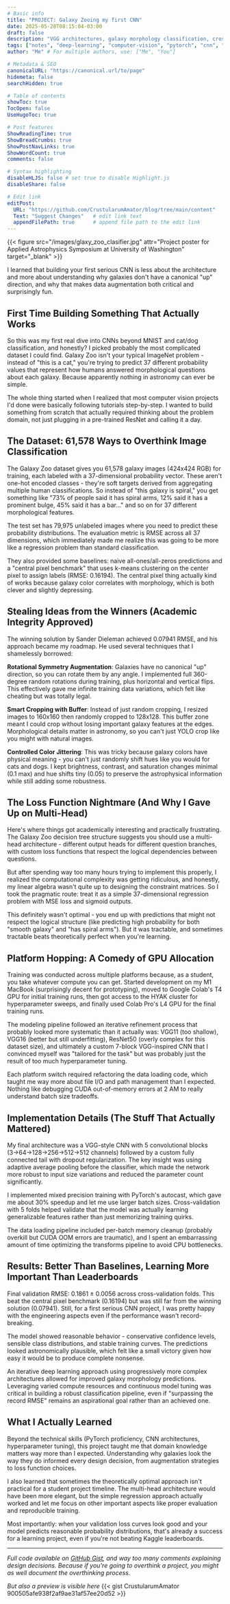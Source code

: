 ```yaml
---
# Basic info
title: "PROJECT: Galaxy Zooing my first CNN"
date: 2025-05-28T08:15:04-03:00
draft: false
description: "VGG architectures, galaxy morphology classification, cross-validation, and way too much time spent on data augmentation"
tags: ["notes", "deep-learning", "computer-vision", "pytorch", "cnn", "astronomy", "galaxy-zoo", "first-project", "vgg", "kaggle"]
author: "Me" # For multiple authors, use: ["Me", "You"]

# Metadata & SEO
canonicalURL: "https://canonical.url/to/page"
hidemeta: false
searchHidden: true

# Table of contents
showToc: true
TocOpen: false
UseHugoToc: true

# Post features
ShowReadingTime: true
ShowBreadCrumbs: true
ShowPostNavLinks: true
ShowWordCount: true
comments: false

# Syntax highlighting
disableHLJS: false # set true to disable Highlight.js
disableShare: false

# Edit link
editPost:
  URL: "https://github.com/CrustularumAmator/blog/tree/main/content"
  Text: "Suggest Changes"   # edit link text
  appendFilePath: true      # append file path to the edit link
---
```


{{< figure src="/images/glaxy_zoo_clasifier.jpg" attr="Project poster for Applied Astrophysics Symposium at University of Washington" target="_blank" >}}

I learned that building your first serious CNN is less about the architecture and more about understanding why galaxies don't have a canonical "up" direction, and why that makes data augmentation both critical and surprisingly fun.

## First Time Building Something That Actually Works

So this was my first real dive into CNNs beyond MNIST and cat/dog classification, and honestly? I picked probably the most complicated dataset I could find. Galaxy Zoo isn't your typical ImageNet problem - instead of "this is a cat," you're trying to predict 37 different probability values that represent how humans answered morphological questions about each galaxy. Because apparently nothing in astronomy can ever be simple.

The whole thing started when I realized that most computer vision projects I'd done were basically following tutorials step-by-step. I wanted to build something from scratch that actually required thinking about the problem domain, not just plugging in a pre-trained ResNet and calling it a day.

## The Dataset: 61,578 Ways to Overthink Image Classification

The Galaxy Zoo dataset gives you 61,578 galaxy images (424x424 RGB) for training, each labeled with a 37-dimensional probability vector. These aren't one-hot encoded classes - they're soft targets derived from aggregating multiple human classifications. So instead of "this galaxy is spiral," you get something like "73% of people said it has spiral arms, 12% said it has a prominent bulge, 45% said it has a bar..." and so on for 37 different morphological features.

The test set has 79,975 unlabeled images where you need to predict these probability distributions. The evaluation metric is RMSE across all 37 dimensions, which immediately made me realize this was going to be more like a regression problem than standard classification.

They also provided some baselines: naive all-ones/all-zeros predictions and a "central pixel benchmark" that uses k-means clustering on the center pixel to assign labels (RMSE: 0.16194). The central pixel thing actually kind of works because galaxy color correlates with morphology, which is both clever and slightly depressing.

## Stealing Ideas from the Winners (Academic Integrity Approved)

The winning solution by Sander Dieleman achieved 0.07941 RMSE, and his approach became my roadmap. He used several techniques that I shamelessly borrowed:

**Rotational Symmetry Augmentation**: Galaxies have no canonical "up" direction, so you can rotate them by any angle. I implemented full 360-degree random rotations during training, plus horizontal and vertical flips. This effectively gave me infinite training data variations, which felt like cheating but was totally legal.

**Smart Cropping with Buffer**: Instead of just random cropping, I resized images to 160x160 then randomly cropped to 128x128. This buffer zone meant I could crop without losing important galaxy features at the edges. Morphological details matter in astronomy, so you can't just YOLO crop like you might with natural images.

**Controlled Color Jittering**: This was tricky because galaxy colors have physical meaning - you can't just randomly shift hues like you would for cats and dogs. I kept brightness, contrast, and saturation changes minimal (0.1 max) and hue shifts tiny (0.05) to preserve the astrophysical information while still adding some robustness.

## The Loss Function Nightmare (And Why I Gave Up on Multi-Head)

Here's where things got academically interesting and practically frustrating. The Galaxy Zoo decision tree structure suggests you should use a multi-head architecture - different output heads for different question branches, with custom loss functions that respect the logical dependencies between questions.

But after spending way too many hours trying to implement this properly, I realized the computational complexity was getting ridiculous, and honestly, my linear algebra wasn't quite up to designing the constraint matrices. So I took the pragmatic route: treat it as a simple 37-dimensional regression problem with MSE loss and sigmoid outputs.

This definitely wasn't optimal - you end up with predictions that might not respect the logical structure (like predicting high probability for both "smooth galaxy" and "has spiral arms"). But it was tractable, and sometimes tractable beats theoretically perfect when you're learning.

## Platform Hopping: A Comedy of GPU Allocation

Training was conducted across multiple platforms because, as a student, you take whatever compute you can get. Started development on my M1 MacBook (surprisingly decent for prototyping), moved to Google Colab's T4 GPU for initial training runs, then got access to the HYAK cluster for hyperparameter sweeps, and finally used Colab Pro's L4 GPU for the final training runs.

The modeling pipeline followed an iterative refinement process that probably looked more systematic than it actually was: VGG11 (too shallow), VGG16 (better but still underfitting), ResNet50 (overly complex for this dataset size), and ultimately a custom 7-block VGG-inspired CNN that I convinced myself was "tailored for the task" but was probably just the result of too much hyperparameter tuning.

Each platform switch required refactoring the data loading code, which taught me way more about file I/O and path management than I expected. Nothing like debugging CUDA out-of-memory errors at 2 AM to really understand batch size tradeoffs.

## Implementation Details (The Stuff That Actually Mattered)

My final architecture was a VGG-style CNN with 5 convolutional blocks (3→64→128→256→512→512 channels) followed by a custom fully connected tail with dropout regularization. The key insight was using adaptive average pooling before the classifier, which made the network more robust to input size variations and reduced the parameter count significantly.

I implemented mixed precision training with PyTorch's autocast, which gave me about 30% speedup and let me use larger batch sizes. Cross-validation with 5 folds helped validate that the model was actually learning generalizable features rather than just memorizing training quirks.

The data loading pipeline included per-batch memory cleanup (probably overkill but CUDA OOM errors are traumatic), and I spent an embarrassing amount of time optimizing the transforms pipeline to avoid CPU bottlenecks.

## Results: Better Than Baselines, Learning More Important Than Leaderboards

Final validation RMSE: 0.1861 ± 0.0056 across cross-validation folds. This beat the central pixel benchmark (0.16194) but was still far from the winning solution (0.07941). Still, for a first serious CNN project, I was pretty happy with the engineering aspects even if the performance wasn't record-breaking.

The model showed reasonable behavior - conservative confidence levels, sensible class distributions, and stable training curves. The predictions looked astronomically plausible, which felt like a small victory given how easy it would be to produce complete nonsense.

An iterative deep learning approach using progressively more complex architectures allowed for improved galaxy morphology predictions. Leveraging varied compute resources and continuous model tuning was critical in building a robust classification pipeline, even if "surpassing the record RMSE" remains an aspirational goal rather than an achieved one.

## What I Actually Learned

Beyond the technical skills (PyTorch proficiency, CNN architectures, hyperparameter tuning), this project taught me that domain knowledge matters way more than I expected. Understanding why galaxies look the way they do informed every design decision, from augmentation strategies to loss function choices.

I also learned that sometimes the theoretically optimal approach isn't practical for a student project timeline. The multi-head architecture would have been more elegant, but the simple regression approach actually worked and let me focus on other important aspects like proper evaluation and reproducible training.

Most importantly: when your validation loss curves look good and your model predicts reasonable probability distributions, that's already a success for a learning project, even if you're not beating Kaggle leaderboards.

---

*Full code available on [GitHub Gist](https://gist.github.com/CrustularumAmator/900505afe938f2af9ae31af57ee20d52), and way too many comments explaining design decisions. Because if you're going to overthink a project, you might as well document the overthinking process.*

*But also a preview is visible here*
{{< gist CrustularumAmator 900505afe938f2af9ae31af57ee20d52 >}}